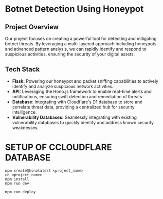 # Botnet Detection Using Honeypot

## Project Overview

Our project focuses on creating a powerful tool for detecting and mitigating botnet threats. By leveraging a multi-layered approach including honeypots and advanced pattern analysis, we can rapidly identify and respond to suspicious activities, ensuring the security of your digital assets.

## Tech Stack

- **Flask:** Powering our honeypot and packet sniffing capabilities to actively identify and analyze suspicious network activities.
- **API:** Leveraging the Hono.js framework to enable real-time alerts and notifications, ensuring swift detection and remediation of threats.
- **Database:** Integrating with Cloudflare's D1 database to store and correlate threat data, providing a centralized hub for security intelligence.
- **Vulnerability Databases:** Seamlessly integrating with existing vulnerability databases to quickly identify and address known security weaknesses.

# SETUP OF CCLOUDFLARE DATABASE
```
npm create@honolatest <project_name>
cd <project_name>
npm install
npm run dev
```

```
npm run deploy
```
